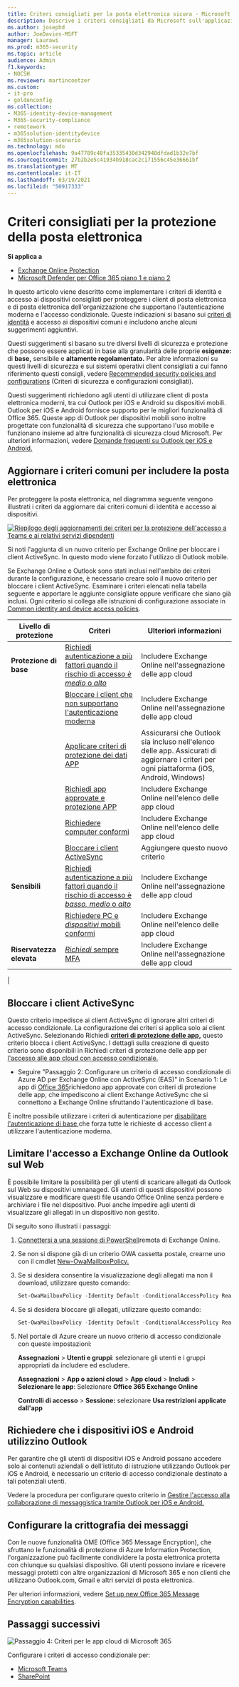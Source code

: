 ```yaml
---
title: Criteri consigliati per la posta elettronica sicura - Microsoft 365 per le aziende | Documenti Microsoft
description: Descrive i criteri consigliati da Microsoft sull'applicazione di criteri e configurazioni che riguardano la posta elettronica.
ms.author: josephd
author: JoeDavies-MSFT
manager: Laurawi
ms.prod: m365-security
ms.topic: article
audience: Admin
f1.keywords:
- NOCSH
ms.reviewer: martincoetzer
ms.custom:
- it-pro
- goldenconfig
ms.collection:
- M365-identity-device-management
- M365-security-compliance
- remotework
- m365solution-identitydevice
- m365solution-scenario
ms.technology: mdo
ms.openlocfilehash: 9a47789c48fa35335430d342948dfdad1b32e7bf
ms.sourcegitcommit: 27b2b2e5c41934b918cac2c171556c45e36661bf
ms.translationtype: MT
ms.contentlocale: it-IT
ms.lasthandoff: 03/19/2021
ms.locfileid: "50917333"
---
```

# <a name="policy-recommendations-for-securing-email"></a>Criteri consigliati per la protezione della posta elettronica

**Si applica a**
- [Exchange Online Protection](exchange-online-protection-overview.md)
- [Microsoft Defender per Office 365 piano 1 e piano 2](office-365-atp.md)


In questo articolo viene descritto come implementare i criteri di identità e accesso ai dispositivi consigliati per proteggere i client di posta elettronica e di posta elettronica dell'organizzazione che supportano l'autenticazione moderna e l'accesso condizionale. Queste indicazioni si basano sui [criteri di identità](identity-access-policies.md) e accesso ai dispositivi comuni e includono anche alcuni suggerimenti aggiuntivi.

Questi suggerimenti si basano su tre diversi livelli di sicurezza e protezione che possono essere applicati in base alla granularità delle proprie **esigenze:** di **base,** sensibile e **altamente regolamentato.** Per altre informazioni su questi livelli di sicurezza e sui sistemi operativi client consigliati a cui fanno riferimento questi consigli, vedere [Recommended security policies and configurations](microsoft-365-policies-configurations.md) (Criteri di sicurezza e configurazioni consigliati).

Questi suggerimenti richiedono agli utenti di utilizzare client di posta elettronica moderni, tra cui Outlook per iOS e Android su dispositivi mobili. Outlook per iOS e Android fornisce supporto per le migliori funzionalità di Office 365. Queste app di Outlook per dispositivi mobili sono inoltre progettate con funzionalità di sicurezza che supportano l'uso mobile e funzionano insieme ad altre funzionalità di sicurezza cloud Microsoft. Per ulteriori informazioni, vedere [Domande frequenti su Outlook per iOS e Android.](/exchange/clients-and-mobile-in-exchange-online/outlook-for-ios-and-android/outlook-for-ios-and-android-faq)

## <a name="update-common-policies-to-include-email"></a>Aggiornare i criteri comuni per includere la posta elettronica

Per proteggere la posta elettronica, nel diagramma seguente vengono illustrati i criteri da aggiornare dai criteri comuni di identità e accesso ai dispositivi.

[![Riepilogo degli aggiornamenti dei criteri per la protezione dell'accesso a Teams e ai relativi servizi dipendenti](../../media/microsoft-365-policies-configurations/identity-access-ruleset-mail.png)](https://github.com/MicrosoftDocs/microsoft-365-docs/raw/public/microsoft-365/media/microsoft-365-policies-configurations/identity-access-ruleset-mail.png)

Si noti l'aggiunta di un nuovo criterio per Exchange Online per bloccare i client ActiveSync. In questo modo viene forzato l'utilizzo di Outlook mobile.

Se Exchange Online e Outlook sono stati inclusi nell'ambito dei criteri durante la configurazione, è necessario creare solo il nuovo criterio per bloccare i client ActiveSync. Esaminare i criteri elencati nella tabella seguente e apportare le aggiunte consigliate oppure verificare che siano già inclusi. Ogni criterio si collega alle istruzioni di configurazione associate in [Common identity and device access policies](identity-access-policies.md).

|Livello di protezione|Criteri|Ulteriori informazioni|
|---|---|---|
|**Protezione di base**|[Richiedi autenticazione a più fattori quando il rischio di accesso *è medio* o *alto*](identity-access-policies.md#require-mfa-based-on-sign-in-risk)|Includere Exchange Online nell'assegnazione delle app cloud|
||[Bloccare i client che non supportano l'autenticazione moderna](identity-access-policies.md#block-clients-that-dont-support-multi-factor)|Includere Exchange Online nell'assegnazione delle app cloud|
||[Applicare criteri di protezione dei dati APP](identity-access-policies.md#apply-app-data-protection-policies)|Assicurarsi che Outlook sia incluso nell'elenco delle app. Assicurati di aggiornare i criteri per ogni piattaforma (iOS, Android, Windows)|
||[Richiedi app approvate e protezione APP](identity-access-policies.md#require-approved-apps-and-app-protection)|Includere Exchange Online nell'elenco delle app cloud|
||[Richiedere computer conformi](identity-access-policies.md#require-compliant-pcs-but-not-compliant-phones-and-tablets)|Includere Exchange Online nell'elenco delle app cloud|
||[Bloccare i client ActiveSync](#block-activesync-clients)|Aggiungere questo nuovo criterio|
|**Sensibili**|[Richiedi autenticazione a più fattori quando il rischio di accesso è *basso,* *medio* o *alto*](identity-access-policies.md#require-mfa-based-on-sign-in-risk)|Includere Exchange Online nell'assegnazione delle app cloud|
||[Richiedere PC e *dispositivi* mobili conformi](identity-access-policies.md#require-compliant-pcs-and-mobile-devices)|Includere Exchange Online nell'elenco delle app cloud|
|**Riservatezza elevata**|[*Richiedi* sempre MFA](identity-access-policies.md#require-mfa-based-on-sign-in-risk)|Includere Exchange Online nell'assegnazione delle app cloud|
|

## <a name="block-activesync-clients"></a>Bloccare i client ActiveSync

Questo criterio impedisce ai client ActiveSync di ignorare altri criteri di accesso condizionale. La configurazione dei criteri si applica solo ai client ActiveSync. Selezionando Richiedi **[criteri di protezione delle app,](/azure/active-directory/conditional-access/concept-conditional-access-grant#require-app-protection-policy)** questo criterio blocca i client ActiveSync. I dettagli sulla creazione di questo criterio sono disponibili in Richiedi criteri di protezione delle app per [l'accesso alle app cloud con accesso condizionale.](/azure/active-directory/conditional-access/app-protection-based-conditional-access)

- Seguire "Passaggio 2: Configurare un criterio di accesso condizionale di Azure AD per Exchange Online con ActiveSync (EAS)" in Scenario 1: Le app di [Office 365](/azure/active-directory/conditional-access/app-protection-based-conditional-access#scenario-1-office-365-apps-require-approved-apps-with-app-protection-policies)richiedono app approvate con criteri di protezione delle app, che impediscono ai client Exchange ActiveSync che si connettono a Exchange Online sfruttando l'autenticazione di base.

È inoltre possibile utilizzare i criteri di autenticazione per [disabilitare l'autenticazione di base,](/exchange/clients-and-mobile-in-exchange-online/disable-basic-authentication-in-exchange-online)che forza tutte le richieste di accesso client a utilizzare l'autenticazione moderna.

## <a name="limit-access-to-exchange-online-from-outlook-on-the-web"></a>Limitare l'accesso a Exchange Online da Outlook sul Web

È possibile limitare la possibilità per gli utenti di scaricare allegati da Outlook sul Web su dispositivi umnanaged. Gli utenti di questi dispositivi possono visualizzare e modificare questi file usando Office Online senza perdere e archiviare i file nel dispositivo. Puoi anche impedire agli utenti di visualizzare gli allegati in un dispositivo non gestito.

Di seguito sono illustrati i passaggi:

1. [Connettersi a una sessione di PowerShell](/powershell/exchange/exchange-online/connect-to-exchange-online-powershell/connect-to-exchange-online-powershell)remota di Exchange Online.
2. Se non si dispone già di un criterio OWA cassetta postale, crearne uno con il cmdlet [New-OwaMailboxPolicy.](/powershell/module/exchange/new-owamailboxpolicy)
3. Se si desidera consentire la visualizzazione degli allegati ma non il download, utilizzare questo comando:

   ```powershell
   Set-OwaMailboxPolicy -Identity Default -ConditionalAccessPolicy ReadOnly
   ```

4. Se si desidera bloccare gli allegati, utilizzare questo comando:

   ```powershell
   Set-OwaMailboxPolicy -Identity Default -ConditionalAccessPolicy ReadOnlyPlusAttachmentsBlocked
   ```

5. Nel portale di Azure creare un nuovo criterio di accesso condizionale con queste impostazioni:

   **Assegnazioni** \> **Utenti e gruppi**: selezionare gli utenti e i gruppi appropriati da includere ed escludere.

   **Assegnazioni** \> **App o azioni cloud** \> **App cloud** \> **Includi** \> **Selezionare le app**: Selezionare **Office 365 Exchange Online**

   **Controlli di accesso** \> **Sessione:** selezionare **Usa restrizioni applicate dall'app**

## <a name="require-that-ios-and-android-devices-must-use-outlook"></a>Richiedere che i dispositivi iOS e Android utilizzino Outlook

Per garantire che gli utenti di dispositivi iOS e Android possano accedere solo ai contenuti aziendali o dell'istituto di istruzione utilizzando Outlook per iOS e Android, è necessario un criterio di accesso condizionale destinato a tali potenziali utenti.

Vedere la procedura per configurare questo criterio in [Gestire l'accesso alla collaborazione di messaggistica tramite Outlook per iOS e Android.]( https://docs.microsoft.com/mem/intune/apps/app-configuration-policies-outlook#apply-conditional-access)

## <a name="set-up-message-encryption"></a>Configurare la crittografia dei messaggi

Con le nuove funzionalità OME (Office 365 Message Encryption), che sfruttano le funzionalità di protezione di Azure Information Protection, l'organizzazione può facilmente condividere la posta elettronica protetta con chiunque su qualsiasi dispositivo. Gli utenti possono inviare e ricevere messaggi protetti con altre organizzazioni di Microsoft 365 e non clienti che utilizzano Outlook.com, Gmail e altri servizi di posta elettronica.

Per ulteriori informazioni, vedere [Set up new Office 365 Message Encryption capabilities](../../compliance/set-up-new-message-encryption-capabilities.md).

## <a name="next-steps"></a>Passaggi successivi

![Passaggio 4: Criteri per le app cloud di Microsoft 365](../../media/microsoft-365-policies-configurations/identity-device-access-steps-next-step-4.png)

Configurare i criteri di accesso condizionale per:

- [Microsoft Teams](teams-access-policies.md)
- [SharePoint](sharepoint-file-access-policies.md)